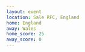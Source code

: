 ```yaml
---
layout: event
location: Sale RFC, England
home: England
away: Wales
home_score: 25
away_score: 0
---
```

